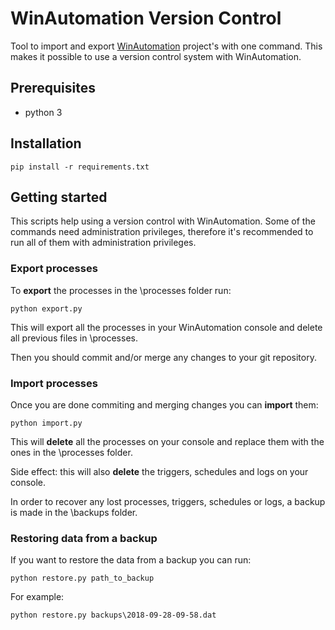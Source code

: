 # WinAutomation Version Control
Tool to import and export [WinAutomation](https://www.winautomation.com/) project's with one command. This makes it possible to use a version control system with WinAutomation.

## Prerequisites

- python 3

## Installation

```
pip install -r requirements.txt
```

## Getting started

This scripts help using a version control with WinAutomation. Some of the commands need administration privileges, therefore it's recommended to run all of them with administration privileges.

### Export processes

To **export** the processes in the \processes folder run:
```
python export.py
```
This will export all the processes in your WinAutomation console and delete all previous files in \processes.

Then you should commit and/or merge any changes to your git repository.

### Import processes

Once you are done commiting and merging changes  you can **import** them:
```
python import.py
```
This will **delete** all the processes on your console and replace them with the ones in the \processes folder.

Side effect: this will also **delete** the triggers, schedules and logs on your console.

In order to  recover any lost processes, triggers, schedules or logs, a backup is made in the \backups folder.

### Restoring data from a backup

If you want to restore the data from a backup you can run:
```
python restore.py path_to_backup
```
For example:
```
python restore.py backups\2018-09-28-09-58.dat
```